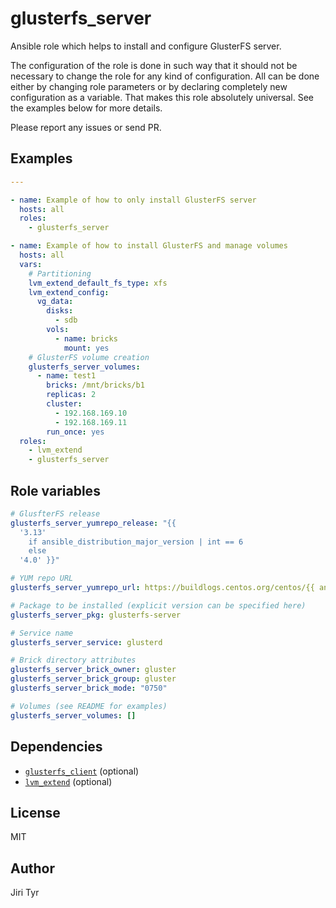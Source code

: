 glusterfs_server
================

Ansible role which helps to install and configure GlusterFS server.

The configuration of the role is done in such way that it should not be
necessary to change the role for any kind of configuration. All can be
done either by changing role parameters or by declaring completely new
configuration as a variable. That makes this role absolutely
universal. See the examples below for more details.

Please report any issues or send PR.


Examples
--------

```yaml
---

- name: Example of how to only install GlusterFS server
  hosts: all
  roles:
    - glusterfs_server

- name: Example of how to install GlusterFS and manage volumes
  hosts: all
  vars:
    # Partitioning
    lvm_extend_default_fs_type: xfs
    lvm_extend_config:
      vg_data:
        disks:
          - sdb
        vols:
          - name: bricks
            mount: yes
    # GlusterFS volume creation
    glusterfs_server_volumes:
      - name: test1
        bricks: /mnt/bricks/b1
        replicas: 2
        cluster:
          - 192.168.169.10
          - 192.168.169.11
        run_once: yes
  roles:
    - lvm_extend
    - glusterfs_server
```


Role variables
--------------

```yaml
# GlusfterFS release
glusterfs_server_yumrepo_release: "{{
  '3.13'
    if ansible_distribution_major_version | int == 6
    else
  '4.0' }}"

# YUM repo URL
glusterfs_server_yumrepo_url: https://buildlogs.centos.org/centos/{{ ansible_distribution_major_version }}/storage/$basearch/gluster-{{ glusterfs_server_yumrepo_release }}/

# Package to be installed (explicit version can be specified here)
glusterfs_server_pkg: glusterfs-server

# Service name
glusterfs_server_service: glusterd

# Brick directory attributes
glusterfs_server_brick_owner: gluster
glusterfs_server_brick_group: gluster
glusterfs_server_brick_mode: "0750"

# Volumes (see README for examples)
glusterfs_server_volumes: []
```


Dependencies
------------

- [`glusterfs_client`](https://github.com/jtyr/ansible-glusterfs_client) (optional)
- [`lvm_extend`](https://github.com/jtyr/ansible-lvm_extend) (optional)


License
-------

MIT


Author
------

Jiri Tyr
